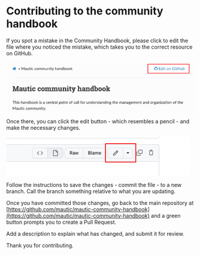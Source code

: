 # Contributing to the community handbook

If you spot a mistake in the Community Handbook, please click to edit the file where you noticed the mistake, which takes you to the correct resource on GitHub.

![Screenshot of community handbook with a red box highlighting the Edit on GitHub button](edit-on-github.png)

Once there, you can click the edit button - which resembles a pencil - and make the necessary changes.

![Screenshot of community handbook with a red box highlighting the Edit on GitHub button](edit-button-github.png)

Follow the instructions to save the changes - commit the file - to a new branch. Call the branch something relative to what you are updating.

Once you have committed those changes, go back to the main repository at [https://github.com/mautic/mautic-community-handbook](https://github.com/mautic/mautic-community-handbook) and a green button prompts you to create a Pull Request.

Add a description to explain what has changed, and submit it for review.

Thank you for contributing.